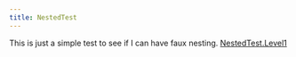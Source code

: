 ```yaml
---
title: NestedTest
---
```

 This is just a simple test to see if I can have faux nesting.
[NestedTest.Level1](NestedTest.Level1) 

